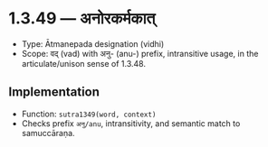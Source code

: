 # 1.3.49 — अनोरकर्मकात्

- Type: Ātmanepada designation (vidhi)
- Scope: वद् (vad) with अनु- (anu-) prefix, intransitive usage, in the articulate/unison sense of 1.3.48.

## Implementation
- Function: `sutra1349(word, context)`
- Checks prefix `अनु/anu`, intransitivity, and semantic match to samuccāraṇa.
